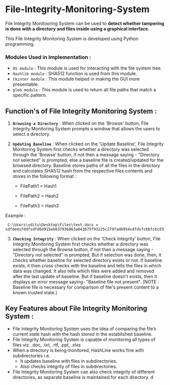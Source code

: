 # File-Integrity-Monitoring-System

File Integrity Monitooring System can be used to **detect whether tampering is done with a directory and files inside using a graphical interface**.

This File Integrity Monitoring System is developed using Python programming.

### Modules Used in Implementation : 
- `OS module` : This module is used for interacting with the file system tree.
- `Hashlib module` : SHA512 function is used from this module.
- `tkinter module` : This module helped in making the GUI more presentable.
- `glob module` : This module is used to return all file paths that match a specific pattern.


## Function's of File Integrity Monitoring System : 

1. **`Browsing a Directory`** :  When clicked on the 'Browse' button, File Integrity Monitoring System prompts a window that allows the users to select a directory.

2. **`Updating Baseline`** : When clicked on the 'Update Baseline', 
                          File Integrity Monitoring System first checks whether a directory was selected through the 'Browse' button, if not then a message saying - "Directory not selected" is prompted, else a baseline file is created/updated for the browsed directory. Baseline stores paths of all the files in the directory and calculates SHA512 hash from the respective files contents and stores in the following format :

      - FilePath1 = Hash1
  
      - FilePath2 = Hash2
  
      - FilePath3 = Hash3
      
 Example :
  ```
   C:\Users\uditu\Desktop\Files\text.docx = sdfde4sfddfsdfd6d915eb037936863a841675f93225c279fad6954sdfdsfc66fcbcd31sddsffsdfbce78ae7dfa2160f8920d0b967af2b7030
  ```
  
 3. **`Checking Integrity`** : When clicked on the 'Check Integrity' button,
                        File Integrity Monitoring System first checks whether a directory was selected through the Browse button, 
                         if not then a message saying - "Directory not selected" is prompted,
                         But if selection was done, 
                          then, it checks whether baseline for selected directory exists or not. 
                          If baseline exists, it then cross checks with the baseline and tells the files in which data was changed. It also tells which files were added and removed after the last update of baseline.
                          But if baseline doesn't exists, then it displays an error message saying- "Baseline file not present".
                          (NOTE : Baseline file is necessary for comparison of file's present content to a known trusted state.)
 
 ## Key Features about File Integrity Monitoring System : 
 
 - File Integrity Monitoring System uses the idea of comparing the file’s current state hash with the hash stored in the established baseline. 
 - File Integrity Monitoring System is capable of monitoring all types of files viz. .doc, .txt, .rtf, .ppt, .xlxs
 - When a directory is being monitored, HashLine works fine with subdirectories i.e.
    -  It updates baseline with files in subdirectories.
    -  Also checks integrity of files in subdirectories.
 - File Integrity Monitoring System can also check integrity of different directories, as separate baseline is maintained for each directory.
d
